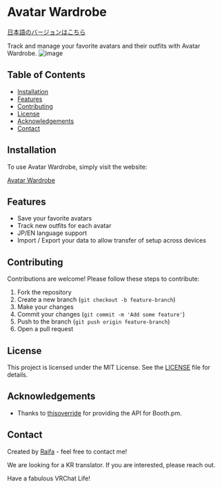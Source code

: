 # Avatar Wardrobe

[日本語のバージョンはこちら](./README_JP.md)

Track and manage your favorite avatars and their outfits with Avatar Wardrobe.
![image](https://github.com/user-attachments/assets/bde71d5d-83f9-48c1-9665-dceebb6ab4a2)


## Table of Contents
- [Installation](#installation)
- [Features](#features)
- [Contributing](#contributing)
- [License](#license)
- [Acknowledgements](#acknowledgements)
- [Contact](#contact)

## Installation

To use Avatar Wardrobe, simply visit the website:

[Avatar Wardrobe](https://avatarwardrobe.vercel.app/)


## Features

- Save your favorite avatars
- Track new outfits for each avatar
- JP/EN language support
- Import / Export your data to allow transfer of setup across devices

## Contributing

Contributions are welcome! Please follow these steps to contribute:

1. Fork the repository
2. Create a new branch (`git checkout -b feature-branch`)
3. Make your changes
4. Commit your changes (`git commit -m 'Add some feature'`)
5. Push to the branch (`git push origin feature-branch`)
6. Open a pull request

## License

This project is licensed under the MIT License. See the [LICENSE](LICENSE) file for details.

## Acknowledgements

- Thanks to [thisoverride](https://github.com/thisoverride/Booth.pm) for providing the API for Booth.pm.

## Contact

Created by [Raifa](https://x.com/raifa_trtr) - feel free to contact me!

We are looking for a KR translator. If you are interested, please reach out.




Have a fabulous VRChat Life!
